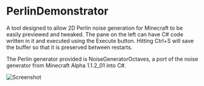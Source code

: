 # PerlinDemonstrator

A tool designed to allow 2D Perlin noise generation for Minecraft to be easily previewed and tweaked. The pane on the left can have C# code written in it and executed using the Execute button. Hitting Ctrl+S will save the buffer so that it is preserved between restarts.

The Perlin generator provided is NoiseGeneratorOctaves, a port of the noise generator from Minecraft Alpha 1.1.2_01 into C#.

![Screenshot](https://i.imgur.com/fA4uUH7.png)
